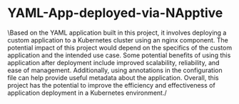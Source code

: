 # YAML-App-deployed-via-NApptive
\Based on the YAML application built in this project, it involves deploying a custom application to a Kubernetes cluster using an nginx component. The potential impact of this project would depend on the specifics of the custom application and the intended use case. Some potential benefits of using this application after deployment include improved scalability, reliability, and ease of management. Additionally, using annotations in the configuration file can help provide useful metadata about the application. Overall, this project has the potential to improve the efficiency and effectiveness of application deployment in a Kubernetes environment./

